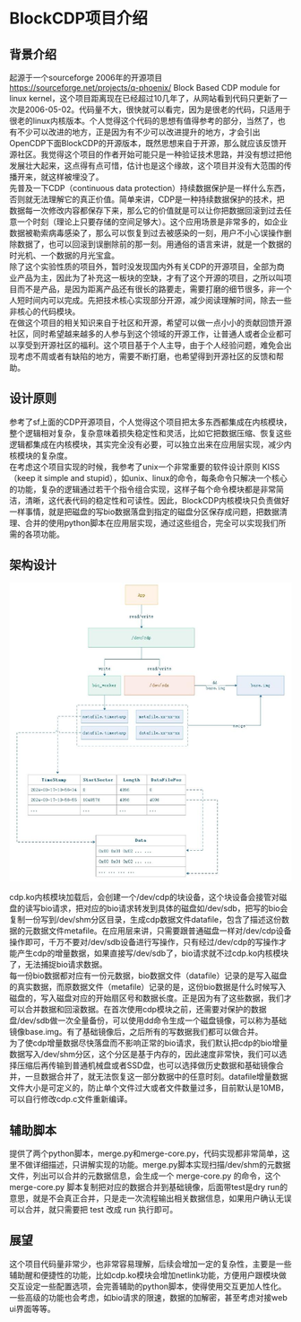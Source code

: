 # BlockCDP项目介绍

## 背景介绍
起源于一个sourceforge 2006年的开源项目 https://sourceforge.net/projects/q-phoenix/ Block Based CDP module for linux kernel，这个项目距离现在已经超过10几年了，从网站看到代码只更新了一次是2006-05-02。代码量不大，很快就可以看完，因为是很老的代码，只适用于很老的linux内核版本。个人觉得这个代码的思想有值得参考的部分，当然了，也有不少可以改进的地方，正是因为有不少可以改进提升的地方，才会引出OpenCDP下面BlockCDP的开源版本，既然思想来自于开源，那么就应该反馈开源社区。我觉得这个项目的作者开始可能只是一种验证技术思路，并没有想过把他发展壮大起来，这点得有点可惜，估计也是这个缘故，这个项目并没有大范围的传播开来，就这样被埋没了。  
先普及一下CDP（continuous data protection）持续数据保护是一样什么东西，否则就无法理解它的真正价值。简单来讲，CDP是一种持续数据保护的技术，把数据每一次修改内容都保存下来，那么它的价值就是可以让你把数据回滚到过去任意一个时刻（理论上只要存储的空间足够大）。这个应用场景是非常多的，如企业数据被勒索病毒感染了，那么可以恢复到过去被感染的一刻，用户不小心误操作删除数据了，也可以回滚到误删除前的那一刻。用通俗的语言来讲，就是一个数据的时光机、一个数据的月光宝盒。  
除了这个实验性质的项目外，暂时没发现国内外有关CDP的开源项目，全部为商业产品为主，因此为了补充这一板块的空缺，才有了这个开源的项目，之所以叫项目而不是产品，是因为距离产品还有很长的路要走，需要打磨的细节很多，非一个人短时间内可以完成。先把技术核心实现部分开源，减少阅读理解时间，除去一些非核心的代码模块。  
在做这个项目的相关知识来自于社区和开源，希望可以做一点小小的贡献回馈开源社区，同时希望越来越多的人参与到这个领域的开源工作，让普通人或者企业都可以享受到开源社区的福利。这个项目基于个人主导，由于个人经验问题，难免会出现考虑不周或者有缺陷的地方，需要不断打磨，也希望得到开源社区的反馈和帮助。  

## 设计原则
参考了sf上面的CDP开源项目，个人觉得这个项目把太多东西都集成在内核模块，整个逻辑相对复杂，复杂意味着损失稳定性和灵活，比如它把数据压缩、恢复这些逻辑都集成在内核模块，其实完全没有必要，可以独立出来在应用层实现，减少内核模块的复杂度。  
在考虑这个项目实现的时候，我参考了unix一个非常重要的软件设计原则 KISS（keep it simple and stupid），如unix、linux的命令，每条命令只解决一个核心的功能，复杂的逻辑通过若干个指令组合实现，这样子每个命令模块都是非常简洁，清晰，这代表代码的稳定性和可读性。因此，BlockCDP内核模块只负责做好一样事情，就是把磁盘的写bio数据落盘到指定的磁盘分区保存成问题，把数据清理、合并的使用python脚本在应用层实现，通过这些组合，完全可以实现我们所需的各项功能。  

## 架构设计

![BlockCDP Arch](image/BlockCDP-Arch-01.jpg)  

cdp.ko内核模块加载后，会创建一个/dev/cdp的块设备，这个块设备会接管对磁盘的读写bio请求，把对应的bio请求转发到具体的磁盘如/dev/sdb，把写的bio会复制一份写到/dev/shm分区目录，生成cdp数据文件datafile，包含了描述这份数据的元数据文件metafile。在应用层来讲，只需要跟普通磁盘一样对/dev/cdp设备操作即可，千万不要对/dev/sdb设备进行写操作，只有经过/dev/cdp的写操作才能产生cdp的增量数据，如果直接写/dev/sdb了，bio请求就不过cdp.ko内核模块了，无法捕捉bio请求数据。  
每一份bio数据都对应有一份元数据，bio数据文件（datafile）记录的是写入磁盘的真实数据，而原数据文件（metafile）记录的是，这份bio数据是什么时候写入磁盘的，写入磁盘对应的开始扇区号和数据长度。正是因为有了这些数据，我们才可以合并数据和回滚数据。在首次使用cdp模块之前，还需要对保护的数据盘/dev/sdb做一次全量备份，可以使用dd命令生成一个磁盘镜像，可以称为基础镜像base.img。有了基础镜像后，之后所有的写数据我们都可以做合并。  
为了使cdp增量数据尽快落盘而不影响正常的bio请求，我们默认把cdp的bio增量数据写入/dev/shm分区，这个分区是基于内存的，因此速度非常快，我们可以选择压缩后再传输到普通机械盘或者SSD盘，也可以选择做历史数据和基础镜像合并，一旦数据合并了，就无法恢复这一部分数据中的任意时刻。datafile增量数据文件大小是可定义的，防止单个文件过大或者文件数量过多，目前默认是10MB，可以自行修改cdp.c文件重新编译。  

## 辅助脚本
提供了两个python脚本，merge.py和merge-core.py，代码实现都非常简单，这里不做详细描述，只讲解实现的功能。merge.py脚本实现扫描/dev/shm的元数据文件，列出可以合并的元数据信息，会生成一个 merge-core.py 的命令，这个merge-core.py 脚本复制把对应的数据合并到基础镜像，后面带test是dry run的意思，就是不会真正合并，只是走一次流程输出相关数据信息，如果用户确认无误可以合并，就只需要把 test 改成 run 执行即可。  

## 展望
这个项目代码量非常少，也非常容易理解，后续会增加一定的复杂性，主要是一些辅助醒和便捷性的功能，比如cdp.ko模块会增加netlink功能，方便用户跟模块做交互设定一些配置选项，会完善辅助的python脚本，使得使用交互更加人性化。一些高级的功能也会考虑，如bio请求的限速，数据的加解密，甚至考虑对接web ui界面等等。  